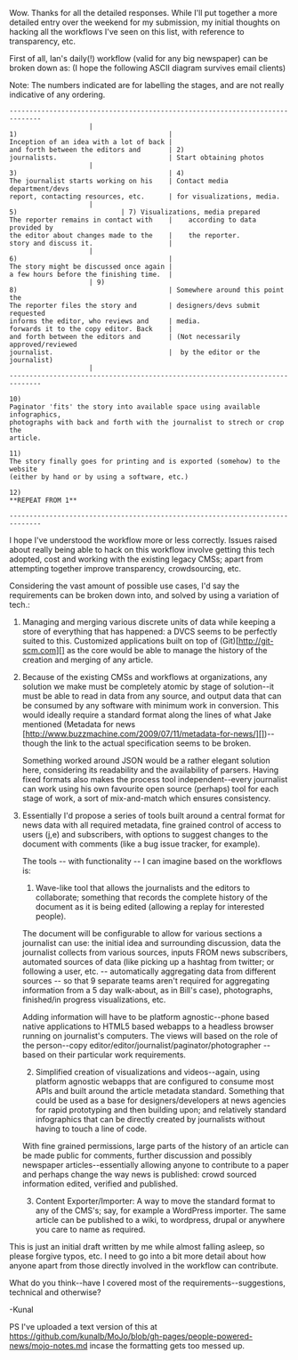 Wow. Thanks for all the detailed responses. While I'll put together a more 
detailed entry over the weekend for my submission, my initial thoughts on 
hacking all the workflows I've seen on this list, with reference to 
transparency, etc.

First of all, Ian's daily(!) workflow (valid for any big newspaper) can be 
broken down as: (I hope the following ASCII diagram survives email clients)

Note: The numbers indicated are for labelling the stages, and are not really
indicative of any ordering.

	------------------------------------------------------------------------------
						|
	1)                                      |
	Inception of an idea with a lot of back |
	and forth between the editors and       | 2)
	journalists.                            | Start obtaining photos
						|
	3)                                      | 4)
	The journalist starts working on his    | Contact media department/devs
	report, contacting resources, etc.      | for visualizations, media.
						| 
	5)			                | 7) Visualizations, media prepared
	The reporter remains in contact with    |    according to data provided by
	the editor about changes made to the    |    the reporter.
	story and discuss it.                   |
						|
	6)                                      |
	The story might be discussed once again |
	a few hours before the finishing time.  |
						| 9) 
	8)                                      | Somewhere around this point the 
	The reporter files the story and        | designers/devs submit requested
	informs the editor, who reviews and     | media.
	forwards it to the copy editor. Back    |
	and forth between the editors and       | (Not necessarily approved/reviewed
	journalist.                             |  by the editor or the journalist)
						|
	------------------------------------------------------------------------------					

	10) 
	Paginator 'fits' the story into available space using available infographics,
	photographs with back and forth with the journalist to strech or crop the 
	article.

	11)
	The story finally goes for printing and is exported (somehow) to the website
	(either by hand or by using a software, etc.)

	12)
	**REPEAT FROM 1**

	------------------------------------------------------------------------------

I hope I've understood the workflow more or less correctly. Issues raised about
really being able to hack on this workflow involve getting this tech adopted,
cost and working with the existing legacy CMSs; apart from attempting together
improve transparency, crowdsourcing, etc.

Considering the vast amount of possible use cases, I'd say the requirements
can be broken down into, and solved by using a variation of tech.:

1. Managing and merging various discrete units of data while keeping a store
   of everything that has happened: a DVCS seems to be perfectly suited to
   this. Customized applications built on top of (Git)[http://git-scm.com][] 
   as the core would be able to manage the history of the creation and merging
   of any article.

2. Because of the existing CMSs and workflows at organizations, any solution
   we make must be completely atomic by stage of solution--it must be able
   to read in data from any source, and output data that can be consumed by any
   software with minimum work in conversion. This would ideally require a
   standard format along the lines of what Jake mentioned (Metadata for 
   news [http://www.buzzmachine.com/2009/07/11/metadata-for-news/][])--though
   the link to the actual specification seems to be broken.

   Something worked around JSON would be a rather elegant solution here,
   considering its readability and the availability of parsers. Having fixed
   formats also makes the process tool independent--every journalist can 
   work using his own favourite open source (perhaps) tool for each stage
   of work, a sort of mix-and-match which ensures consistency.

3. Essentially I'd propose a series of tools built around a central format for
   news data with all required metadata, fine grained control of access to 
   users (j,e) and subscribers, with options to suggest changes to the document
   with comments (like a bug issue tracker, for example).
  
   The tools -- with functionality -- I can imagine based on the workflows
   is:
   
     1. Wave-like tool that allows the journalists and the editors to
        collaborate; something that records the complete history of the 
	document as it is being edited (allowing a replay for interested
	people).

	The document will be configurable to allow for various sections a
	journalist can use: the initial idea and surrounding discussion,
	data the journalist collects from various sources, inputs FROM
	news subscribers, automated sources of data (like picking up a hashtag
	from twitter; or following a user, etc. -- automatically aggregating
        data from different sources -- so that 9 separate teams aren't required
	for aggregating information from a 5 day walk-about, as in Bill's case),
	photographs, finished/in progress visualizations, etc.

	Adding information will have to be platform agnostic--phone based 
	native applications to HTML5 based webapps to a headless browser
	running on journalist's computers. The views will based on the role of
	the person--copy editor/editor/journalist/paginator/photographer
	--based on their particular work requirements. 

     2. Simplified creation of visualizations and videos--again, using
        platform agnostic webapps that are configured to consume most APIs
	and built around the article metadata standard. Something that could
	be used as a base for designers/developers at news agencies for rapid
	prototyping and then building upon; and relatively standard
	infographics that can be directly created by journalists without 
	having to touch a line of code.

	With fine grained permissions, large parts of the history of an article
	can be made public for comments, further discussion and possibly newspaper
	articles--essentially allowing anyone to contribute to a paper and perhaps
	change the way news is published: crowd sourced information edited, verified 
	and published.

      3. Content Exporter/Importer: A way to move the standard format to any
         of the CMS's; say, for example a WordPress importer. The same article
	 can be published to a wiki, to wordpress, drupal or anywhere you care
	 to name as required.

This is just an initial draft written by me while almost falling asleep, so 
please forgive typos, etc. I need to go into a bit more detail about how
anyone apart from those directly involved in the workflow can contribute.

What do you think--have I covered most of the 
requirements--suggestions, technical and otherwise?

-Kunal

PS I've uploaded a text version of this at 
<https://github.com/kunalb/MoJo/blob/gh-pages/people-powered-news/mojo-notes.md> 
incase the formatting gets too messed up.
